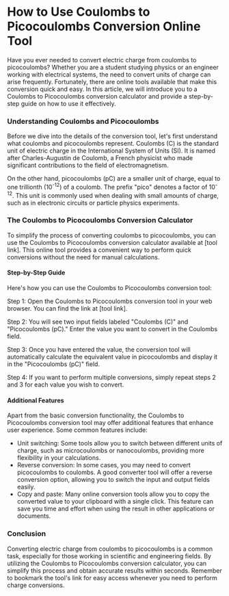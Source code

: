How to Use Coulombs to Picocoulombs Conversion Online Tool
==========================================================

Have you ever needed to convert electric charge from coulombs to picocoulombs? Whether you are a student studying physics or an engineer working with electrical systems, the need to convert units of charge can arise frequently. Fortunately, there are online tools available that make this conversion quick and easy. In this article, we will introduce you to a Coulombs to Picocoulombs conversion calculator and provide a step-by-step guide on how to use it effectively.

### Understanding Coulombs and Picocoulombs

Before we dive into the details of the conversion tool, let's first understand what coulombs and picocoulombs represent. Coulombs (C) is the standard unit of electric charge in the International System of Units (SI). It is named after Charles-Augustin de Coulomb, a French physicist who made significant contributions to the field of electromagnetism.

On the other hand, picocoulombs (pC) are a smaller unit of charge, equal to one trillionth (10<sup>-12</sup>) of a coulomb. The prefix "pico" denotes a factor of 10<sup>-12</sup>. This unit is commonly used when dealing with small amounts of charge, such as in electronic circuits or particle physics experiments.

### The Coulombs to Picocoulombs Conversion Calculator

To simplify the process of converting coulombs to picocoulombs, you can use the Coulombs to Picocoulombs conversion calculator available at \[tool link\]. This online tool provides a convenient way to perform quick conversions without the need for manual calculations.

#### Step-by-Step Guide

Here's how you can use the Coulombs to Picocoulombs conversion tool:

Step 1: Open the Coulombs to Picocoulombs conversion tool in your web browser. You can find the link at \[tool link\].

Step 2: You will see two input fields labeled "Coulombs (C)" and "Picocoulombs (pC)." Enter the value you want to convert in the Coulombs field.

Step 3: Once you have entered the value, the conversion tool will automatically calculate the equivalent value in picocoulombs and display it in the "Picocoulombs (pC)" field.

Step 4: If you want to perform multiple conversions, simply repeat steps 2 and 3 for each value you wish to convert.

#### Additional Features

Apart from the basic conversion functionality, the Coulombs to Picocoulombs conversion tool may offer additional features that enhance user experience. Some common features include:

- Unit switching: Some tools allow you to switch between different units of charge, such as microcoulombs or nanocoulombs, providing more flexibility in your calculations.
- Reverse conversion: In some cases, you may need to convert picocoulombs to coulombs. A good converter tool will offer a reverse conversion option, allowing you to switch the input and output fields easily.
- Copy and paste: Many online conversion tools allow you to copy the converted value to your clipboard with a single click. This feature can save you time and effort when using the result in other applications or documents.

### Conclusion

Converting electric charge from coulombs to picocoulombs is a common task, especially for those working in scientific and engineering fields. By utilizing the Coulombs to Picocoulombs conversion calculator, you can simplify this process and obtain accurate results within seconds. Remember to bookmark the tool's link for easy access whenever you need to perform charge conversions.